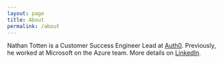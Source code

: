 ```yaml
---
layout: page
title: About
permalink: /about
---
```


Nathan Totten is a Customer Success Engineer Lead at [Auth0](https://auth0.com). Previously, he worked at Microsoft on the Azure team. More details on [LinkedIn](https://www.linkedin.com/in/nathantotten).
